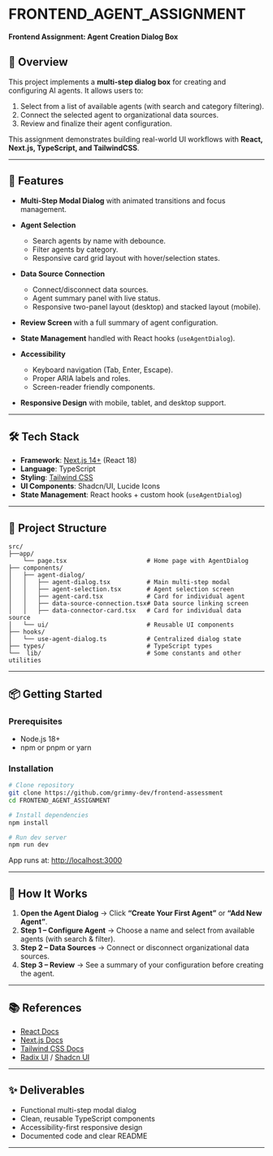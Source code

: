 # FRONTEND_AGENT_ASSIGNMENT

**Frontend Assignment: Agent Creation Dialog Box**

## 📖 Overview

This project implements a **multi-step dialog box** for creating and configuring AI agents.
It allows users to:

1. Select from a list of available agents (with search and category filtering).
2. Connect the selected agent to organizational data sources.
3. Review and finalize their agent configuration.

This assignment demonstrates building real-world UI workflows with **React, Next.js, TypeScript, and TailwindCSS**.

---

## 🚀 Features

- **Multi-Step Modal Dialog** with animated transitions and focus management.
- **Agent Selection**

  - Search agents by name with debounce.
  - Filter agents by category.
  - Responsive card grid layout with hover/selection states.

- **Data Source Connection**

  - Connect/disconnect data sources.
  - Agent summary panel with live status.
  - Responsive two-panel layout (desktop) and stacked layout (mobile).

- **Review Screen** with a full summary of agent configuration.
- **State Management** handled with React hooks (`useAgentDialog`).
- **Accessibility**

  - Keyboard navigation (Tab, Enter, Escape).
  - Proper ARIA labels and roles.
  - Screen-reader friendly components.

- **Responsive Design** with mobile, tablet, and desktop support.

---

## 🛠️ Tech Stack

- **Framework**: [Next.js 14+](https://nextjs.org/) (React 18)
- **Language**: TypeScript
- **Styling**: [Tailwind CSS](https://tailwindcss.com/)
- **UI Components**: Shadcn/UI, Lucide Icons
- **State Management**: React hooks + custom hook (`useAgentDialog`)

---

## 📂 Project Structure

```
src/
├──app/
    └── page.tsx                      # Home page with AgentDialog
├── components/
│   ├── agent-dialog/
│   │   ├── agent-dialog.tsx          # Main multi-step modal
│   │   ├── agent-selection.tsx       # Agent selection screen
│   │   ├── agent-card.tsx            # Card for individual agent
│   │   ├── data-source-connection.tsx# Data source linking screen
│   │   ├── data-connector-card.tsx   # Card for individual data source
│   └── ui/                           # Reusable UI components
├── hooks/
│   └── use-agent-dialog.ts           # Centralized dialog state
├── types/                            # TypeScript types
└──  lib/                             # Some constants and other utilities

```

---

## 📦 Getting Started

### Prerequisites

- Node.js 18+
- npm or pnpm or yarn

### Installation

```bash
# Clone repository
git clone https://github.com/grimmy-dev/frontend-assessment
cd FRONTEND_AGENT_ASSIGNMENT

# Install dependencies
npm install

# Run dev server
npm run dev
```

App runs at: [http://localhost:3000](http://localhost:3000)

---

## 🎯 How It Works

1. **Open the Agent Dialog** → Click **“Create Your First Agent”** or **“Add New Agent”**.
2. **Step 1 – Configure Agent** → Choose a name and select from available agents (with search & filter).
3. **Step 2 – Data Sources** → Connect or disconnect organizational data sources.
4. **Step 3 – Review** → See a summary of your configuration before creating the agent.

---

## 📚 References

- [React Docs](https://react.dev/)
- [Next.js Docs](https://nextjs.org/docs)
- [Tailwind CSS Docs](https://tailwindcss.com/docs)
- [Radix UI](https://www.radix-ui.com/) / [Shadcn UI](https://ui.shadcn.com/)

---

## ✨ Deliverables

- Functional multi-step modal dialog
- Clean, reusable TypeScript components
- Accessibility-first responsive design
- Documented code and clear README

---

